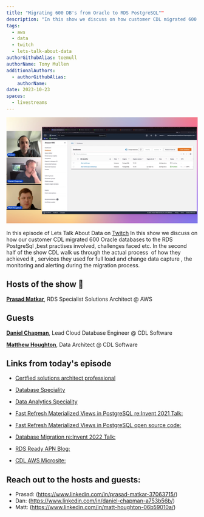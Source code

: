 ```yaml
---
title: "Migrating 600 DB's from Oracle to RDS PostgreSQL""
description: "In this show we discuss on how customer CDL migrated 600 Oracle databases to the RDS PostgreSql ,best practises involved, challenges faced etc. In the second half of the show CDL walk us through the actual process  of how they achieved it , services they used for full load and change data capture , the monitoring and alerting during the migration process."
tags:
  - aws
  - data
  - twitch
  - lets-talk-about-data
authorGithubAlias: toemull
authorName: Tony Mullen
additionalAuthors:
  - authorGithubAlias: 
    authorName: 
date: 2023-10-23
spaces:
  - livestreams
---
```


![Screenshot from the stream or an image related to the topic](images/show4.png)

In this episode of Lets Talk About Data on [Twitch](https://www.twitch.tv/videos/1841658373) In this show we discuss on how our customer CDL migrated 600 Oracle databases to the RDS PostgreSql ,best practises involved, challenges faced etc. In the second half of the show CDL walk us through the actual process  of how they achieved it , services they used for full load and change data capture , the monitoring and alerting during the migration process.

## Hosts of the show 🎤

[**Prasad Matkar**](https://www.linkedin.com/in/prasad-matkar-37063715/), RDS Specialist Solutions Architect @ AWS

## Guests

[**Daniel Chapman**](https://www.linkedin.com/in/daniel-chapman-a753b56b/), Lead Cloud Database Engineer @ CDL Software

[**Matthew Houghton**](https://www.linkedin.com/in/matt-houghton-06b59010a/), Data Architect @ CDL Software 



## Links from today's episode

- [Certfied solutions architect professional](https://aws.amazon.com/certification/certified-solutions-architect-professional/using-an-oracle-database-gateway-to-connect-amazon-rds-custom-for-oracle-to-postgresql/)
- [Database Speciality](https://aws.amazon.com/certification/certified-database-specialty/?ch=sec&sec=rmg&d=1)
- [Data Analytics Speciality](https://aws.amazon.com/certification/certified-data-analytics-specialty/?ch=sec&sec=rmg&d=1)

- [Fast Refresh Materialized Views in PostgreSQL re:Invent 2021 Talk: ](https://www.youtube.com/watch?v=DCLOiRMX3xE)
- [Fast Refresh Materialized Views in PostgreSQL open source code:](https://github.com/CDLSoftware/pg-mv-fast-refresh)
- [Database Migration re:Invent 2022 Talk: ](https://www.youtube.com/watch?v=0gpEbbx2Hy0)
- [RDS Ready APN Blog: ](https://aws.amazon.com/blogs/apn/amazon-rds-ready-program-expands-to-include-partner-business-application-product-category/)
- [CDL AWS Microsite: ](https://www.cdl.co.uk/aws/overview.html)

## Reach out to the hosts and guests:

- Prasad: (https://www.linkedin.com/in/prasad-matkar-37063715/)
- Dan: (https://www.linkedin.com/in/daniel-chapman-a753b56b/)
- Matt: (https://www.linkedin.com/in/matt-houghton-06b59010a/)
